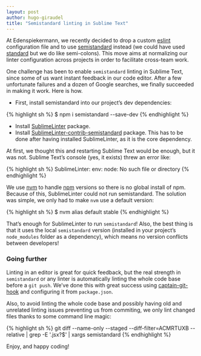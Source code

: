 ```yaml
---
layout: post
author: hugo-giraudel
title: "Semistandard linting in Sublime Text"
---
```


At Edenspiekermann, we recently decided to drop a custom [eslint](http://eslint.org/) configuration file and to use [semistandard](https://github.com/Flet/semistandard) instead (we could have used [standard](https://github.com/feross/standard) but we do like semi-colons). This move aims at normalizing our linter configuration across projects in order to facilitate cross-team work.

One challenge has been to enable `semistandard` linting in Sublime Text, since some of us want instant feedback in our code editor. After a few unfortunate failures and a dozen of Google searches, we finally succeeded in making it work. Here is how.

- First, install semistandard into our project’s dev dependencies:

{% highlight sh %}
$ npm i semistandard --save-dev
{% endhighlight %}

- Install [SublimeLinter](http://www.sublimelinter.com/en/latest/) package.
- Install [SublimeLinter-contrib-semistandard](https://github.com/Flet/SublimeLinter-contrib-semistandard) package. This has to be done after having installed SublimeLinter, as it is the core dependency.

At first, we thought this and restarting Sublime Text would be enough, but it was not. Sublime Text’s console (yes, it exists) threw an error like:

{% highlight sh %}
SublimeLinter: env: node: No such file or directory
{% endhighlight %}

We use [nvm](https://github.com/creationix/nvm) to handle [npm](https://www.npmjs.com/) versions so there is no global install of npm. Because of this, SublimeLinter could not run semistandard. The solution was simple, we only had to make `nvm` use a default version:


{% highlight sh %}
$ nvm alias default stable
{% endhighlight %}

That’s enough for SublimeLinter to run `semistandard`! Also, the best thing is that it uses the local `semistandard` version (installed in your project’s `node_modules` folder as a dependency), which means no version conflicts between developers!

### Going further

Linting in an editor is great for quick feedback, but the real strength in `semistandard` or any linter is automatically linting the whole code base before a `git push`. We’ve done this with great success using [captain-git-hook](https://github.com/maxhoffmann/captain-git-hook) and configuring it from `package.json`.

Also, to avoid linting the whole code base and possibly having old and unrelated linting issues preventing us from commiting, we only lint changed files thanks to some command line magic:

{% highlight sh %}
git diff --name-only --staged --diff-filter=ACMRTUXB --relative | grep -E '.jsx?$' | xargs semistandard
{% endhighlight %}

Enjoy, and happy coding!
